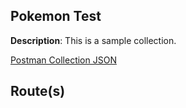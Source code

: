## Pokemon Test

**Description**: This is a sample collection.

[Postman Collection JSON](<./assets/Pokemon Test.postman_collection.json>)

## Route(s)
